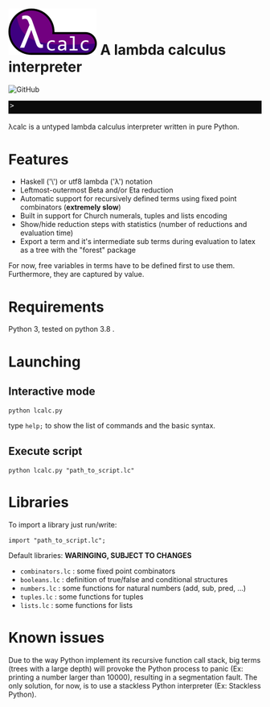 # ![](logo.png) A lambda calculus interpreter 

![GitHub](https://img.shields.io/github/license/smallcluster/Lcalc?logo=Github)

![](recursive.gif)

λcalc is a untyped lambda calculus interpreter written in pure Python.


# Features

- Haskell ('\\') or utf8 lambda ('λ') notation
- Leftmost-outermost Beta and/or Eta reduction
- Automatic support for recursively defined terms using fixed point combinators (**extremely slow**)
- Built in support for Church numerals, tuples and lists encoding
- Show/hide reduction steps with statistics (number of reductions and evaluation time)
- Export a term and it's intermediate sub terms during evaluation to latex as a tree with the "forest" package

For now, free variables in terms have to be defined first to use them. Furthermore, they are captured by value.

# Requirements

Python 3, tested on python 3.8 .

# Launching

## Interactive mode

```
python lcalc.py
```
type ``help;`` to show the list of commands and the basic syntax.
## Execute script

```
python lcalc.py "path_to_script.lc"
```

# Libraries

To import a library just run/write:
```
import "path_to_script.lc";
```
Default libraries:
**WARINGING, SUBJECT TO CHANGES**
- ``combinators.lc`` : some fixed point combinators
- ``booleans.lc`` : definition of true/false and conditional structures
- ``numbers.lc`` : some functions for natural numbers (add, sub, pred, ...)
- ``tuples.lc`` : some functions for tuples
- ``lists.lc`` : some functions for lists

# Known issues

Due to the way Python implement its recursive function call stack, big terms (trees with a large depth) will provoke the Python process to panic (Ex: printing a number larger than 10000), resulting in a segmentation fault. The only solution, for now, is to use a stackless Python interpreter (Ex: Stackless Python). 

